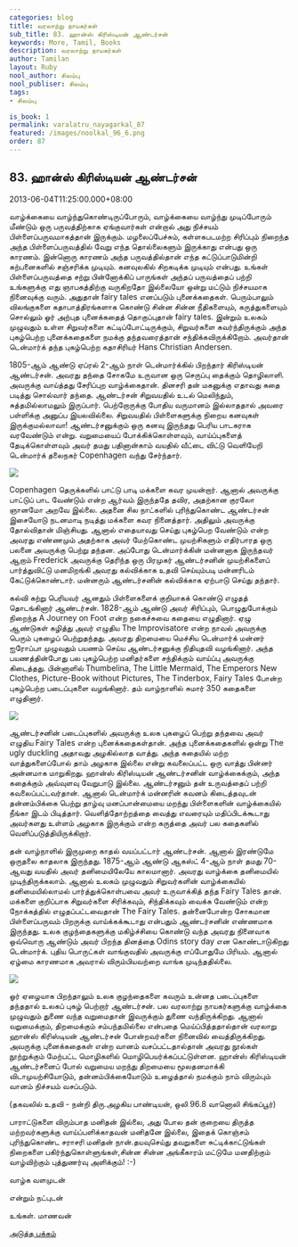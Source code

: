 ```yaml
---
categories: blog
title: வரலாற்று நாயகர்கள்
sub_title: 83. ஹான்ஸ் கிரிஸ்டியன் ஆண்டர்சன்
keywords: More, Tamil, Books
description: வரலாற்று நாயகர்கள்
author: Tamilan
layout: Ruby
nool_author: சிலம்பு
nool_publiser: சிலம்பு
tags:
- சிலம்பு

is_book: 1
permalink: varalatru_nayagarkal_87
featured: /images/noolkal_96_6.png
order: 87
---
```



## 83. ஹான்ஸ் கிரிஸ்டியன் ஆண்டர்சன்

2013-06-04T11:25:00.000+08:00

வாழ்க்கையை வாழ்ந்துகொண்டிருப்போரும், வாழ்க்கையை வாழ்ந்து முடிப்போரும் மீண்டும் ஒரு பருவத்திற்காக ஏங்குவார்கள் என்றால் அது நிச்சயம் பிள்ளைப்பருவமாகத்தான் இருக்கும். மழலைப்பேச்சும், கள்ளகபடமற்ற சிரிப்பும் நிறைந்த அந்த பிள்ளைப்பருவத்தில் வேறு எந்த தொல்லைகளும் இருக்காது என்பது ஒரு காரணம். இன்னொரு காரணம் அந்த பருவத்தில்தான் எந்த கட்டுப்பாடுமின்றி கற்பனைகளில் சஞ்சரிக்க முடியும். கனவுலகில் சிறகடிக்க முடியும் என்பது. உங்கள் பிள்ளைப்பருவத்தை சற்று பின்னோக்கிப் பாருங்கள் அந்தப் பருவத்தைப் பற்றி உங்களுக்கு எது ஞாபகத்திற்கு வருகிறதோ இல்லையோ ஒன்று மட்டும் நிச்சயமாக நினைவுக்கு வரும். அதுதான் fairy tales எனப்படும் புனைக்கதைகள். பெரும்பாலும் விலங்குகளை கதாபாத்திரங்களாக கொண்டு சின்ன சின்ன நீதிகளையும், கருத்துகளையும் சொல்லும் ஓர் அற்புத புனைக்கதைத் தொகுப்புதான் fairy tales. இன்றும் உலகம் முழுவதும் உள்ள சிறுவர்களை கட்டிப்போட்டிருக்கும், சிறுவர்களை கவர்ந்திருக்கும் அந்த புகழ்பெற்ற புனைக்கதைகளை நமக்கு தந்தவரைத்தான் சந்திக்கவிருக்கிறோம். அவர்தான் டென்மார்க் தந்த புகழ்பெற்ற கதாசிரியர் Hans Christian Andersen.

1805-ஆம் ஆண்டு ஏப்ரல் 2-ஆம் நாள் டென்மார்க்கில் பிறந்தார் கிரிஸ்டியன் ஆண்டர்சன். அவரது தந்தை சோகமே உருவான ஒரு செருப்பு தைக்கும் தொழிலாளி. அவருக்கு வாய்த்தது சேரிப்புற வாழ்க்கைதான். தினசரி தன் மகனுக்கு எதாவது கதை படித்து சொல்வார் தந்தை. ஆண்டர்சன் சிறுவயதில் உடல் மெலிந்தும், சுத்தமில்லாமலும் இருப்பார். பெற்றோருக்கு போதிய வருமானம் இல்லாததால் அவரை பள்ளிக்கு அனுப்ப இயலவில்லை. சிறுவயதில் பிள்ளைகளுக்கு நிறைய கனவுகள் இருக்குமல்லாவா! ஆண்டர்சனுக்கும் ஒரு கனவு இருந்தது பெரிய பாடகராக வரவேண்டும் என்று. வறுமையைப் போக்கிக்கொள்ளவும், வாய்ப்புகளைத் தேடிக்கொள்ளவும் அவர் தமது பதினான்காம் வயதில் வீட்டை விட்டு வெளியேறி டென்மார்க் தலைநகர் Copenhagen வந்து சேர்ந்தார்.

![](http://3.bp.blogspot.com/-_l9DHviMbjA/UXOKbkR0gpI/AAAAAAAADms/PjfexBVwLow/s1600/images.jpg)

Copenhagen தெருக்களில் பாட்டு பாடி மக்களை கவர முயன்றார். ஆனால் அவருக்கு பாட்டுப் பாட வேண்டும் என்ற ஆர்வம் இருந்ததே தவிர, அதற்கான குரலோ ஞானமோ அறவே இல்லை. அதனை சில நாட்களில் புரிந்துகொண்ட ஆண்டர்சன் இசையோடு நடனமாடி நடித்து மக்களை கவர நினைத்தார். அதிலும் அவருக்கு தோல்விதான் மிஞ்சியது. ஆனால் எதையாவது செய்து புகழ்பெற வேண்டும் என்ற அவரது எண்ணமும் அதற்காக அவர் மேற்கொண்ட முயற்சிகளும் எதிர்பாரத ஒரு பலனை அவருக்கு பெற்று தந்தன. அப்போது டென்மார்க்கின் மன்னனாக இருந்தவர் ஆறாம் Frederick அவருக்கு தெரிந்த ஒரு பிரமுகர் ஆண்டர்சனின் முயற்சிகளைப் பார்த்துவிட்டு மனமிறங்கி அவரது கல்விக்காக உதவி செய்யும்படி மன்னரிடம் கேட்டுக்கொண்டார். மன்னரும் ஆண்டர்சனின் கல்விக்காக ஏற்பாடு செய்து தந்தார்.

கல்வி கற்று பெரியவர் ஆனதும் பிள்ளைகளைக் குறியாகக் கொண்டு எழுதத் தொடங்கினார் ஆண்டர்சன். 1828-ஆம் ஆண்டு அவர் சிரிப்பும், பொழுதுபோக்கும் நிறைந்த A Journey on Foot என்ற நகைச்சுவை கதையை எழுதினார். ஏழு ஆண்டுகள் கழித்து அவர் எழுதிய The Improvisatore என்ற நாவல் அவருக்கு பெரும் புகழைப் பெற்றுதந்தது. அவரது திறமையை மெச்சிய டென்மார்க் மன்னர் ஐரோப்பா முழுவதும் பயணம் செய்ய ஆண்டர்சனுக்கு நிதியுதவி வழங்கினார். அந்த பயணத்தின்போது பல புகழ்பெற்ற மனிதர்களை சந்திக்கும் வாய்ப்பு அவருக்கு கிடைத்தது. பின்னாளில் Thumbelina, The Little Mermaid, The Emperors New Clothes, Picture-Book without Pictures, The Tinderbox, Fairy Tales போன்ற புகழ்பெற்ற படைப்புகளை வழங்கினார். தம் வாழ்நாளில் சுமார் 350 கதைகளை எழுதினார்.

![](http://1.bp.blogspot.com/-dlXch9QPDxU/UXOKhmi24YI/AAAAAAAADm0/rx3ON8anhJs/s1600/images+\(1\).jpg)

ஆண்டர்சனின் படைப்புகளில் அவருக்கு உலக புகழைப் பெற்று தந்தவை அவர் எழுதிய Fairy Tales என்ற புனைக்கதைகள்தான். அந்த புனைக்கதைகளில் ஒன்று The ugly duckling அதாவது அழகில்லாத வாத்து. அந்த கதையில் மற்ற வாத்துகளைப்போல் தாம் அழகாக இல்லை என்று கவலைப்பட்ட ஒரு வாத்து பின்னர் அன்னமாக மாறுகிறது. ஹான்ஸ் கிரிஸ்டியன் ஆண்டர்சனின் வாழ்க்கைக்கும், அந்த கதைக்கும் அவ்வுளவு வேறுபாடு இல்லை. ஆண்டர்சனும் தன் உருவத்தைப் பற்றி கவலைப்பட்டவர்தான். ஆனால் டென்மார்க் மன்னரின் கவனம் கிடைத்தவுடன் தன்னம்பிக்கை பெற்று தாழ்வு மனப்பான்மையை மறந்து பிள்ளைகளின் வாழ்க்கையில் நீங்கா இடம் பிடித்தார். வெளித்தோற்றத்தை வைத்து எவரையும் மதிப்பிடக்கூடாது அவர்களது உள்ளம் அழகாக இருக்கும் என்ற கருத்தை அவர் பல கதைகளில் வெளிப்படுத்தியிருக்கிறார்.

தன் வாழ்நாளில் இருமுறை காதல் வயப்பட்டார் ஆண்டர்சன். ஆனால் இரண்டுமே ஒருதலை காதலாக இருந்தது. 1875-ஆம் ஆண்டு ஆகஸ்ட் 4-ஆம் நாள் தமது 70-ஆவது வயதில் அவர் தனிமையிலேயே காலமானார். அவரது வாழ்க்கை தனிமையில் முடிந்திருக்கலாம். ஆனால் உலகம் முழுவதும் சிறுவர்களின் வாழ்க்கையில் தனிமையில்லாமல் பார்த்துக்கொள்பவை அவர் உருவாக்கித் தந்த Fairy Tales தான். மக்களை குறிப்பாக சிறுவர்களை சிரிக்கவும், சிந்திக்கவும் வைக்க வேண்டும் என்ற நோக்கத்தில் எழுதப்பட்டவைதான் The Fairy Tales. தன்னைபோன்ற சோகமான பிள்ளைப்பருவம் பிறருக்கு வாய்க்கக்கூடாது என்பதும் ஆண்டர்சனின் எண்ணமாக இருந்தது. உலக குழந்தைகளுக்கு மகிழ்ச்சியை கொண்டு வந்த அவரது நினைவாக ஒவ்வொரு ஆண்டும் அவர் பிறந்த தினத்தை Odins story day என கொண்டாடுகிறது டென்மார்க். புதிய பொருட்கள் வாங்குவதில் அவருக்கு எப்போதுமே பிரியம். ஆனால் ஏழ்மை காரணமாக அவரால் விரும்பியவற்றை வாங்க முடிந்ததில்லை.

![](http://4.bp.blogspot.com/-5Jw_XdpU0FA/UXOKqrXS5QI/AAAAAAAADnE/5J4d5CUvmVc/s1600/images+\(2\).jpg)

ஓர் ஏழையாக பிறந்தாலும் உலக குழந்தைகளை கவரும் உன்னத படைப்புகளை தந்ததால் உலகப் புகழ் பெற்றார் ஆண்டர்சன். பல வரலாற்று நாயகர்களுக்கு வாழ்க்கை முழுவதும் துணை வந்த வறுமைதான் இவருக்கும் துணை வந்திருக்கிறது. ஆனால் வறுமைக்கும், திறமைக்கும் சம்பந்தமில்லை என்பதை மெய்ப்பித்ததால்தான் வரலாறு ஹான்ஸ் கிரிஸ்டியன் ஆண்டர்சன் போன்றவர்களை நினைவில் வைத்திருக்கிறது. அவருக்கு புனைக்கதைகள் என்ற வானம் வசப்பட்டதால்தான் அவரது நூல்கள் நூற்றுக்கும் மேற்பட்ட மொழிகளில் மொழிபெயர்க்கப்பட்டுள்ளன. ஹான்ஸ் கிரிஸ்டியன் ஆண்டர்சனைப் போல் வறுமைய மறந்து திறமையை மூலதனமாக்கி விடாமுயற்சியோடும், தன்னம்பிக்கையோடும் உழைத்தால் நமக்கும் நாம் விரும்பும் வானம் நிச்சயம் வசப்படும்.

(தகவலில் உதவி - நன்றி திரு.அழகிய பாண்டியன், ஒலி 96.8 வானொலி சிங்கப்பூர்)

பாராட்டுகளை விரும்பாத மனிதன் இல்லை, அது போல தன் குறையை திருத்த மற்றவர்களுக்கு வாய்ப்பளிக்காதவன் மனிதனே இல்லை, இதைக் கொஞ்சம் புரிந்துகொண்ட சராசரி மனிதன் நான்.தயவுசெய்து தவறுகளை சுட்டிக்காட்டுங்கள் நிறைகளை பகிர்ந்துகொள்ளுங்கள்,சின்ன சின்ன அங்கீகாரம் மட்டுமே மனதிற்கும் வாழ்விற்கும் புத்துணர்வு அளிக்கும்! :-)

வாழ்க வளமுடன்

என்றும் நட்புடன்

உங்கள். மாணவன்

[அடுத்த பக்கம்](varalatru_nayagarkal_88)